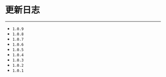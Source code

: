 # 更新日志

----

* `1.0.9`
* `1.0.8`
* `1.0.7`
* `1.0.6`
* `1.0.5`
* `1.0.4`
* `1.0.3`
* `1.0.2`
* `1.0.1`